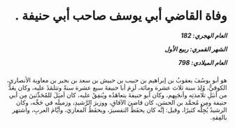 <h1 dir="rtl">وفاة القاضي أبي يوسف صاحب أبي حنيفة .</h1>

<h5 dir="rtl">العام الهجري:  182

الشهر القمري: ربيع الأول

العام الميلادي: 798</h5>

<p dir="rtl">هو أبو يوسُفَ يعقوبُ بن إبراهيم بن حبيب بن حبيش بن سعد بن بجير بن معاوية الأنصاري، الكوفيُّ، وُلِدَ سنة ثلاث عشرة ومائة، لَزِمَ أبا حنيفةَ سبع عشرة سنةً وتتلمَذَ عليه، وكان يعَدُّ من أنبَلِ تلامذتِه وأنجَبِهم، وكان أبو حنيفةَ يتعاهَدُه ويُنفِقُ عليه، كان أميَلَ للمُحَدِّثينَ مِن أبي حنيفة ومِن مُحمَّد بن الحسَن، كان قاضيَ الآفاقِ، ووزيرَ الرَّشيدِ، وزميلَه في حَجِّه، وكان الرشيدُ يُجِلُّه كثيرًا، وقيل: إنَّه كان يحفَظُ التفسيرَ، ويحفَظُ المغازيَ، وأيَّامَ العربِ، واشتهر بالفِقهِ.</p></br>
